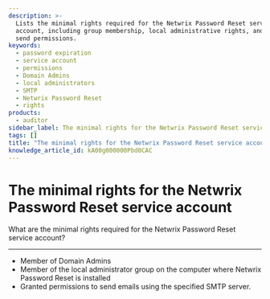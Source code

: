```yaml
---
description: >-
  Lists the minimal rights required for the Netwrix Password Reset service
  account, including group membership, local administrative rights, and SMTP
  send permissions.
keywords:
  - password expiration
  - service account
  - permissions
  - Domain Admins
  - local administrators
  - SMTP
  - Netwrix Password Reset
  - rights
products:
  - auditor
sidebar_label: The minimal rights for the Netwrix Password Reset service account
tags: []
title: "The minimal rights for the Netwrix Password Reset service account"
knowledge_article_id: kA00g000000Pbd0CAC
---
```


# The minimal rights for the Netwrix Password Reset service account

What are the minimal rights required for the Netwrix Password Reset service account?

---

- Member of Domain Admins
- Member of the local administrator group on the computer where Netwrix Password Reset is installed
- Granted permissions to send emails using the specified SMTP server.
